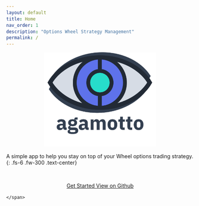 ```yaml
---
layout: default
title: Home
nav_order: 1
description: "Options Wheel Strategy Management"
permalink: /
---
```



<p align="center">
    <img src="https://raw.githubusercontent.com/chrischow/agamotto/main/project/static/img/agamotto_with_word.png" width="300">
</p>

A simple app to help you stay on top of your Wheel options trading strategy.
{: .fs-6 .fw-300 .text-center}

<br>

<p align="center">
    <span class="fs-5 text-center">
        <a href="/agamotto/getting_started" class="btn btn-purple">
        Get Started
        </a>
        <a href="https://github.com/chrischow/agamotto" class="btn" target="_blank">
        View on Github
        </a>
        
    </span>
</p>